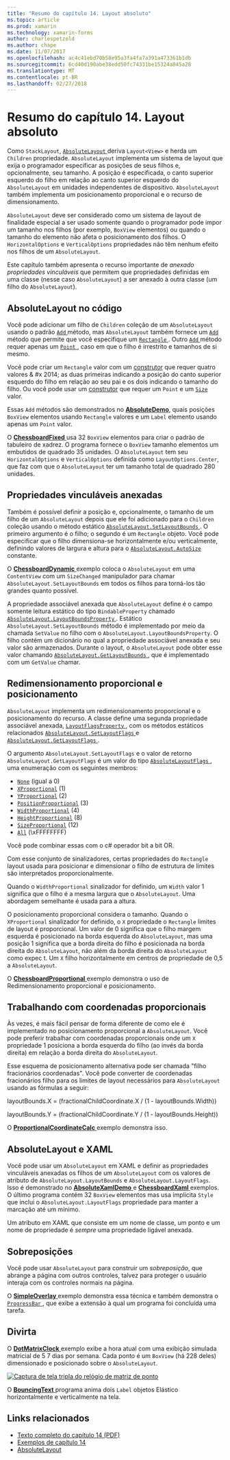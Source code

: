 ```yaml
---
title: "Resumo do capítulo 14. Layout absoluto"
ms.topic: article
ms.prod: xamarin
ms.technology: xamarin-forms
author: charlespetzold
ms.author: chape
ms.date: 11/07/2017
ms.openlocfilehash: ac4c41ebd70b58e95a3fa4fa7a391a473361b1db
ms.sourcegitcommit: 6cd40d190abe38edd50fc74331be15324a845a28
ms.translationtype: MT
ms.contentlocale: pt-BR
ms.lasthandoff: 02/27/2018
---
```

# <a name="summary-of-chapter-14-absolute-layout"></a>Resumo do capítulo 14. Layout absoluto

Como `StackLayout`, [ `AbsoluteLayout` ](https://developer.xamarin.com/api/type/Xamarin.Forms.AbsoluteLayout/) deriva `Layout<View>` e herda um `Children` propriedade. `AbsoluteLayout` implementa um sistema de layout que exija o programador especificar as posições de seus filhos e, opcionalmente, seu tamanho. A posição é especificada, o canto superior esquerdo do filho em relação ao canto superior esquerdo do `AbsoluteLayout` em unidades independentes de dispositivo. `AbsoluteLayout` também implementa um posicionamento proporcional e o recurso de dimensionamento.

`AbsoluteLayout` deve ser considerado como um sistema de layout de finalidade especial a ser usado somente quando o programador pode impor um tamanho nos filhos (por exemplo, `BoxView` elementos) ou quando o tamanho do elemento não afeta o posicionamento dos filhos. O `HorizontalOptions` e `VerticalOptions` propriedades não têm nenhum efeito nos filhos de um `AbsoluteLayout`.

Este capítulo também apresenta o recurso importante de *anexado propriedades vinculáveis* que permitem que propriedades definidas em uma classe (nesse caso `AbsoluteLayout`) a ser anexado à outra classe (um filho do `AbsoluteLayout`).

## <a name="absolutelayout-in-code"></a>AbsoluteLayout no código

Você pode adicionar um filho de `Children` coleção de um `AbsoluteLayout` usando o padrão [ `Add` ](https://developer.xamarin.com/api/member/System.Collections.Generic.ICollection%3CT%3E.Add/p/T/) método, mas `AbsoluteLayout` também fornece um [ `Add` ](https://developer.xamarin.com/api/member/Xamarin.Forms.AbsoluteLayout+IAbsoluteList%3CT%3E.Add/p/Xamarin.Forms.View/Xamarin.Forms.Rectangle/Xamarin.Forms.AbsoluteLayoutFlags/) método que permite que você especifique um [ `Rectangle` ](https://developer.xamarin.com/api/type/Xamarin.Forms.Rectangle/). Outro [ `Add` ](https://developer.xamarin.com/api/member/Xamarin.Forms.AbsoluteLayout+IAbsoluteList%3CT%3E.Add/p/Xamarin.Forms.View/Xamarin.Forms.Point/) método requer apenas um [ `Point` ](https://developer.xamarin.com/api/type/Xamarin.Forms.Point/), caso em que o filho é irrestrito e tamanhos de si mesmo.

Você pode criar um `Rectangle` valor com um [construtor](https://developer.xamarin.com/api/constructor/Xamarin.Forms.Rectangle.Rectangle/p/System.Double/System.Double/System.Double/System.Double/) que requer quatro valores & #x 2014; as duas primeiras indicando a posição do canto superior esquerdo do filho em relação ao seu pai e os dois indicando o tamanho do filho. Ou você pode usar um [construtor](https://developer.xamarin.com/api/constructor/Xamarin.Forms.Rectangle.Rectangle/p/Xamarin.Forms.Point/Xamarin.Forms.Size/) que requer um `Point` e um [ `Size` ](https://developer.xamarin.com/api/type/Xamarin.Forms.Size/) valor.

Essas `Add` métodos são demonstrados no [ **AbsoluteDemo**](https://github.com/xamarin/xamarin-forms-book-samples/tree/master/Chapter14/AbsoluteDemo), quais posições `BoxView` elementos usando `Rectangle` valores e um `Label` elemento usando apenas um `Point` valor.

O [ **ChessboardFixed** ](https://github.com/xamarin/xamarin-forms-book-samples/tree/master/Chapter14/ChessboardFixed) usa 32 `BoxView` elementos para criar o padrão de tabuleiro de xadrez. O programa fornece o `BoxView` tamanho elementos um embutidos de quadrado 35 unidades. O `AbsoluteLayout` tem seu `HorizontalOptions` e `VerticalOptions` definida como `LayoutOptions.Center`, que faz com que o `AbsoluteLayout` ter um tamanho total de quadrado 280 unidades.

## <a name="attached-bindable-properties"></a>Propriedades vinculáveis anexadas

Também é possível definir a posição e, opcionalmente, o tamanho de um filho de um `AbsoluteLayout` depois que ele foi adicionado para o `Children` coleção usando o método estático [ `AbsoluteLayout.SetLayoutBounds` ](https://developer.xamarin.com/api/member/Xamarin.Forms.AbsoluteLayout.SetLayoutBounds/p/Xamarin.Forms.BindableObject/Xamarin.Forms.Rectangle/). O primeiro argumento é o filho; o segundo é um `Rectangle` objeto. Você pode especificar que o filho dimensiona-se horizontalmente e/ou verticalmente, definindo valores de largura e altura para o [ `AbsoluteLayout.AutoSize` ](https://developer.xamarin.com/api/property/Xamarin.Forms.AbsoluteLayout.AutoSize/) constante.

O [ **ChessboardDynamic** ](https://github.com/xamarin/xamarin-forms-book-samples/tree/master/Chapter14/ChessboardDynamic) exemplo coloca o `AbsoluteLayout` em uma `ContentView` com um `SizeChanged` manipulador para chamar `AbsoluteLayout.SetLayoutBounds` em todos os filhos para torná-los tão grandes quanto possível.  

A propriedade associável anexada que `AbsoluteLayout` define é o campo somente leitura estático do tipo `BindableProperty` chamado [ `AbsoluteLayout.LayoutBoundsProperty` ](https://developer.xamarin.com/api/field/Xamarin.Forms.AbsoluteLayout.LayoutBoundsProperty/). Estático `AbsoluteLayout.SetLayoutBounds` método é implementado por meio da chamada `SetValue` no filho com o `AbsoluteLayout.LayoutBoundsProperty`. O filho contém um dicionário no qual a propriedade associável anexada e seu valor são armazenados. Durante o layout, o `AbsoluteLayout` pode obter esse valor chamando [ `AbsoluteLayout.GetLayoutBounds` ](https://developer.xamarin.com/api/member/Xamarin.Forms.AbsoluteLayout.GetLayoutBounds/p/Xamarin.Forms.BindableObject/), que é implementado com um `GetValue` chamar.

## <a name="proportional-sizing-and-positioning"></a>Redimensionamento proporcional e posicionamento

`AbsoluteLayout` implementa um redimensionamento proporcional e o posicionamento do recurso. A classe define uma segunda propriedade associável anexada, [ `LayoutFlagsProperty` ](https://developer.xamarin.com/api/field/Xamarin.Forms.AbsoluteLayout.LayoutFlagsProperty/), com os métodos estáticos relacionados [ `AbsoluteLayout.SetLayoutFlags` ](https://developer.xamarin.com/api/member/Xamarin.Forms.AbsoluteLayout.SetLayoutFlags/p/Xamarin.Forms.BindableObject/Xamarin.Forms.AbsoluteLayoutFlags/) e [ `AbsoluteLayout.GetLayoutFlags` ](https://developer.xamarin.com/api/member/Xamarin.Forms.AbsoluteLayout.GetLayoutFlags/p/Xamarin.Forms.BindableObject/).

O argumento `AbsoluteLayout.SetLayoutFlags` e o valor de retorno `AbsoluteLayout.GetLayoutFlags` é um valor do tipo [ `AbsoluteLayoutFlags` ](https://developer.xamarin.com/api/type/Xamarin.Forms.AbsoluteLayoutFlags/), uma enumeração com os seguintes membros:

- [`None`](https://developer.xamarin.com/api/field/Xamarin.Forms.AbsoluteLayoutFlags.None/) (igual a 0)
- [`XProportional`](https://developer.xamarin.com/api/field/Xamarin.Forms.AbsoluteLayoutFlags.XProportional/) (1)
- [`YProportional`](https://developer.xamarin.com/api/field/Xamarin.Forms.AbsoluteLayoutFlags.YProportional/) (2)
- [`PositionProportional`](https://developer.xamarin.com/api/field/Xamarin.Forms.AbsoluteLayoutFlags.PositionProportional/) (3)
- [`WidthProportional`](https://developer.xamarin.com/api/field/Xamarin.Forms.AbsoluteLayoutFlags.WidthProportional/) (4)
- [`HeightProportional`](https://developer.xamarin.com/api/field/Xamarin.Forms.AbsoluteLayoutFlags.HeightProportional/) (8)
- [`SizeProportional`](https://developer.xamarin.com/api/field/Xamarin.Forms.AbsoluteLayoutFlags.SizeProportional/) (12)
- [`All`](https://developer.xamarin.com/api/field/Xamarin.Forms.AbsoluteLayoutFlags.All/) (\xFFFFFFFF)

Você pode combinar essas com o c# operador bit a bit OR.

Com esse conjunto de sinalizadores, certas propriedades do `Rectangle` layout usada para posicionar e dimensionar o filho de estrutura de limites são interpretados proporcionalmente.

Quando o `WidthProportional` sinalizador for definido, um `Width` valor 1 significa que o filho é a mesma largura que o `AbsoluteLayout`. Uma abordagem semelhante é usada para a altura.

O posicionamento proporcional considera o tamanho. Quando o `XProportional` sinalizador for definido, o `X` propriedade o `Rectangle` limites de layout é proporcional. Um valor de 0 significa que o filho margem esquerda é posicionado na borda esquerda do `AbsoluteLayout`, mas uma posição 1 significa que a borda direita do filho é posicionada na borda direita do `AbsoluteLayout`, não além da borda direita do `AbsoluteLayout` como expec t. Um `X` filho horizontalmente em centros de propriedade de 0,5 a `AbsoluteLayout`.

O [ **ChessboardProportional** ](https://github.com/xamarin/xamarin-forms-book-samples/tree/master/Chapter14/ChessboardProportional) exemplo demonstra o uso de Redimensionamento proporcional e posicionamento.

## <a name="working-with-proportional-coordinates"></a>Trabalhando com coordenadas proporcionais

Às vezes, é mais fácil pensar de forma diferente de como ele é implementado no posicionamento proporcional a `AbsoluteLayout`. Você pode preferir trabalhar com coordenadas proporcionais onde um `X` propriedade 1 posiciona a borda esquerda do filho (ao invés da borda direita) em relação a borda direita do `AbsoluteLayout`.

Esse esquema de posicionamento alternativa pode ser chamada "filho fracionários coordenadas". Você pode converter de coordenadas fracionários filho para os limites de layout necessários para `AbsoluteLayout` usando as fórmulas a seguir:

layoutBounds.X = (fractionalChildCoordinate.X / (1 - layoutBounds.Width))

layoutBounds.Y = (fractionalChildCoordinate.Y / (1 - layoutBounds.Height))

O [ **ProportionalCoordinateCalc** ](https://github.com/xamarin/xamarin-forms-book-samples/tree/master/Chapter14/PropCoordCalc) exemplo demonstra isso.

## <a name="absolutelayout-and-xaml"></a>AbsoluteLayout e XAML

Você pode usar um `AbsoluteLayout` em XAML e definir as propriedades vinculáveis anexadas os filhos de um `AbsoluteLayout` com os valores de atributo de `AbsoluteLayout.LayoutBounds` e `AbsoluteLayout.LayoutFlags`. Isso é demonstrado no [ **AbsoluteXamlDemo** ](https://github.com/xamarin/xamarin-forms-book-samples/tree/master/Chapter14/AbsoluteXamlDemo) e [ **ChessboardXaml** ](https://github.com/xamarin/xamarin-forms-book-samples/tree/master/Chapter14/ChessboardXaml) exemplos. O último programa contém 32 `BoxView` elementos mas usa implícita `Style` que inclui o `AbsoluteLayout.LayoutFlags` propriedade para manter a marcação até um mínimo.

Um atributo em XAML que consiste em um nome de classe, um ponto e um nome de propriedade é *sempre* uma propriedade ligável anexada.

## <a name="overlays"></a>Sobreposições

Você pode usar `AbsoluteLayout` para construir um *sobreposição*, que abrange a página com outros controles, talvez para proteger o usuário interaja com os controles normais na página. 

O [ **SimpleOverlay** ](https://github.com/xamarin/xamarin-forms-book-samples/tree/master/Chapter14/SimpleOverlay) exemplo demonstra essa técnica e também demonstra o [ `ProgressBar` ](https://developer.xamarin.com/api/type/Xamarin.Forms.ProgressBar/), que exibe a extensão à qual um programa foi concluída uma tarefa.

## <a name="some-fun"></a>Divirta

O [ **DotMatrixClock** ](https://github.com/xamarin/xamarin-forms-book-samples/tree/master/Chapter14/DotMatrixClock) exemplo exibe a hora atual com uma exibição simulada matricial de 5 7 dias por semana. Cada ponto é um `BoxView` (há 228 deles) dimensionado e posicionado sobre o `AbsoluteLayout`.

[![Captura de tela tripla do relógio de matriz de ponto](images/ch14fg08-small.png "matricial relógio")](images/ch14fg08-large.png "matricial relógio")

O [ **BouncingText** ](https://github.com/xamarin/xamarin-forms-book-samples/tree/master/Chapter14/BouncingText) programa anima dois `Label` objetos Elástico horizontalmente e verticalmente na tela.



## <a name="related-links"></a>Links relacionados

- [Texto completo do capítulo 14 (PDF)](https://download.xamarin.com/developer/xamarin-forms-book/XamarinFormsBook-Ch14-Apr2016.pdf)
- [Exemplos de capítulo 14](https://github.com/xamarin/xamarin-forms-book-samples/tree/master/Chapter14)
- [AbsoluteLayout](~/xamarin-forms/user-interface/layouts/absolute-layout.md)
